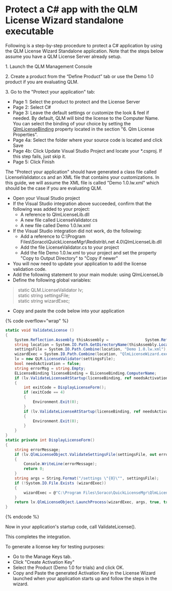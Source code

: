 # Protect a C# app with the QLM License Wizard standalone executable

Following is a step-by-step procedure to protect a C# application by using the QLM License Wizard Standalone application. Note that the steps below assume you have a QLM License Server already setup.

1\. Launch the QLM Management Console

2\. Create a product from the “Define Product” tab or use the Demo 1.0 product if you are evaluating QLM.&#x20;

3\. Go to the "Protect your application" tab:

* Page 1: Select the product to protect and the License Server
* Page 2: Select C#
* Page 3: Leave the default settings or customize the look & feel if needed. By default, QLM will bind the license to the Computer Name. You can select the binding of your choice by setting the [QlmLicenseBinding](https://support.soraco.co/hc/en-us/articles/360001183583-QlmLicense-LicenseBinding) property located in the section "6. Qlm License Properties".
* Page 4a: Select the folder where your source code is located and click Save
* Page 4b: Click Update Visual Studio Project and locate your \*.csproj. If this step fails, just skip it.
* Page 5: Click Finish

The "Protect your application" should have generated a class file called LicenseValidator.cs and an XML file that contains your customizations. In this guide, we will assume the XML file is called "Demo 1.0.lw.xml" which should be the case if you are evaluating QLM.

* Open your Visual Studio project
* If the Visual Studio integration above succeeded, confirm that the following was added to your project:
  * A reference to QlmLicenseLib.dll
  * A new file called LicenseValidator.cs
  * A new file called Demo 1.0.lw.xml
* If the Visual Studio integration did not work, do the following:
  * Add a reference to C:\Program Files\Soraco\QuickLicenseMgr\Redistrib\\.net 4.0\QlmLicenseLib.dll
  * Add the file LicenseValidator.cs to your project
  * Add the file Demo 1.0.lw.xml to your project and set the property "Copy to Output Directory" to "Copy if newer"
* You will now need to update your application to add the license validation code.
* Add the following statement to your main module: using QlmLicenseLib
* Define the following global variables:

> &#x20;   static QLM.LicenseValidator lv;\
> &#x20;   static string settingsFile;\
> &#x20;   static string wizardExec;

* Copy and paste the code below into your application     &#x20;

{% code overflow="wrap" %}
```csharp
static void ValidateLicense ()
{
    System.Reflection.Assembly thisAssembly =                System.Reflection.Assembly.GetExecutingAssembly();
    string location = System.IO.Path.GetDirectoryName(thisAssembly.Location);
    settingsFile = System.IO.Path.Combine(location, "Demo 1.0.lw.xml");
    wizardExec = System.IO.Path.Combine(location, "QlmLicenseWizard.exe");
    lv = new QLM.LicenseValidator(settingsFile);
    bool needsActivation = false;
    string errorMsg = string.Empty;
    ELicenseBinding licenseBinding = ELicenseBinding.ComputerName;
    if (lv.ValidateLicenseAtStartup(licenseBinding, ref needsActivation, ref errorMsg) == false)
    {
        int exitCode = DisplayLicenseForm();
        if (exitCode == 4)
        {
            Environment.Exit(0);
        }
        if (lv.ValidateLicenseAtStartup(licenseBinding, ref needsActivation, ref errorMsg) == false)
        {
            Environment.Exit(0);
        }
    }
}
static private int DisplayLicenseForm()
{
    string errorMessage;
    if (lv.QlmLicenseObject.ValidateSettingsFile(settingsFile, out errorMessage) == false)
    {
        Console.WriteLine(errorMessage);
        return 0;
    }
    string args = String.Format("/settings \"{0}\"", settingsFile);
    if (!System.IO.File.Exists (wizardExec))
    {
        wizardExec = @"C:\Program Files\Soraco\QuickLicenseMgr\QlmLicenseWizard.exe";
    }
    return lv.QlmLicenseObject.LaunchProcess(wizardExec, args, true, true);
}
```
{% endcode %}

Now in your application's startup code, call ValidateLicense().

This completes the integration.&#x20;

To generate a license key for testing purposes:

* Go to the Manage Keys tab.
* Click "Create Activation Key"
* Select the Product (Demo 1.0 for trials) and click OK.
* Copy and Paste the generated Activation Key in the License Wizard launched when your application starts up and follow the steps in the wizard.
